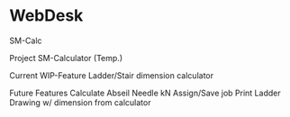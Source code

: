 # WebDesk

SM-Calc

Project SM-Calculator (Temp.)

Current WIP-Feature Ladder/Stair dimension calculator

Future Features Calculate Abseil Needle kN Assign/Save job Print Ladder Drawing w/ dimension from calculator
